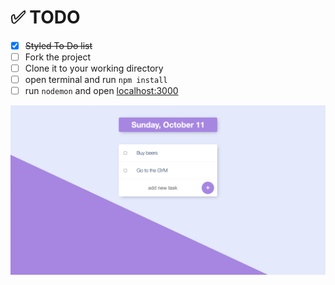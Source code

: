 # :white_check_mark: TODO

- [x] ~~Styled To Do list~~
- [ ] Fork the project
- [ ] Clone it to your working directory
- [ ] open terminal and run `npm install`
- [ ] run `nodemon` and open [localhost:3000](http://localhost:3000/)

![screenshot](./screenshot.png)
